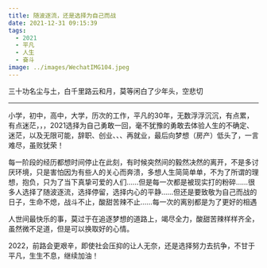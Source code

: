 ```yaml
---
title: 随波逐流，还是选择为自己而战
date: 2021-12-31 09:15:39
tags:
  - 2021
  - 平凡
  - 人生
  - 奋斗
image: ../images/WechatIMG104.jpeg
---
```


三十功名尘与土，白千里路云和月，莫等闲白了少年头，空悲切

---

小学，初中，高中，大学，历次的工作，平凡的30年，无数浮浮沉沉，有点累，有点迷茫，，，2021选择为自己勇敢一回，毫不犹豫的勇敢去体验人生的不确定、迷茫，以及无限可能，辞职、创业、、、再就业，最后向梦想（房产）低头了，一言难尽，虽败犹荣！

每一阶段的经历都想时间停止在此刻，有时候突然间的毅然决然的离开，不是多讨厌环境，只是害怕因为有些人的关心而奔溃，多想人生简简单单，不为了所谓的理想，抱负，只为了当下真挚可爱的人们……但是每一次都是被现实打的粉碎……很多人选择了随波逐流，选择停留，选择内心的平静……但还是要致敬为自己而战的日子，生命不熄，战斗不止，酸甜苦辣不止……每一次的离别都是为了更好的相遇


人世间最快乐的事，莫过于在追逐梦想的道路上，竭尽全力，酸甜苦辣样样齐全，虽然微不足道，但是可以换取好的心情。

2022，前路会更艰辛，即使社会压抑的让人无奈，还是选择努力去抗争，不甘于平凡，生生不息，继续加油！
